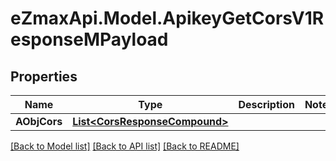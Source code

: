 
# eZmaxApi.Model.ApikeyGetCorsV1ResponseMPayload

## Properties

Name | Type | Description | Notes
------------ | ------------- | ------------- | -------------
**AObjCors** | [**List&lt;CorsResponseCompound&gt;**](CorsResponseCompound.md) |  | 

[[Back to Model list]](../README.md#documentation-for-models)
[[Back to API list]](../README.md#documentation-for-api-endpoints)
[[Back to README]](../README.md)

